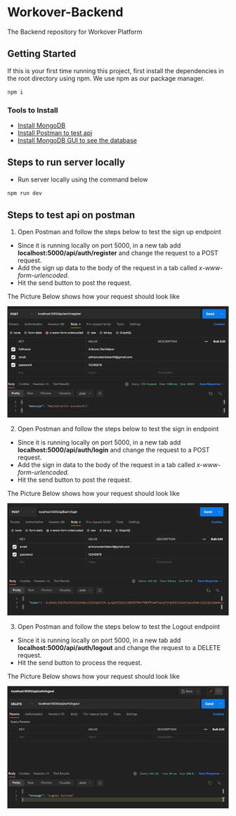 # Workover-Backend

The Backend repository for Workover Platform

## Getting Started

If this is your first time running this project, first install the dependencies in the root directory using npm. We use npm as our package manager.

```bash
npm i
```

### Tools to Install

- [Install MongoDB](https://docs.mongodb.com/manual/administration/install-community/)
- [Install Postman to test api](https://www.postman.com/downloads/)
- [Install MongoDB GUI to see the database](https://robomongo.org/download)

## Steps to run server locally

- Run server locally using the command below

```bash
npm run dev
```

## Steps to test api on postman

1. Open Postman and follow the steps below to test the sign up endpoint

- Since it is running locally on port 5000, in a new tab add **localhost:5000/api/auth/register** and change the request to a POST request.
- Add the sign up data to the body of the request in a tab called _x-www-form-urlencoded_.
- Hit the send button to post the request.

The Picture Below shows how your request should look like

![myimage-alt-tag](./readmeimage/signupreq.JPG)

2. Open Postman and follow the steps below to test the sign in endpoint

- Since it is running locally on port 5000, in a new tab add **localhost:5000/api/auth/login** and change the request to a POST request.
- Add the sign in data to the body of the request in a tab called _x-www-form-urlencoded_.
- Hit the send button to post the request.

The Picture Below shows how your request should look like

![myimage-alt-tag](./readmeimage/signinreq.JPG)

3. Open Postman and follow the steps below to test the Logout endpoint

- Since it is running locally on port 5000, in a new tab add **localhost:5000/api/auth/logout** and change the request to a DELETE request.
- Hit the send button to process the request.

The Picture Below shows how your request should look like

![myimage-alt-tag](./readmeimage/logout.JPG)
